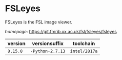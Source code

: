 # FSLeyes

FSLeyes is the FSL image viewer.

*homepage*: <https://git.fmrib.ox.ac.uk/fsl/fsleyes/fsleyes>

version | versionsuffix | toolchain
--------|---------------|----------
``0.15.0`` | ``-Python-2.7.13`` | ``intel/2017a``
